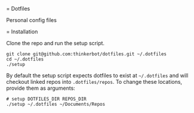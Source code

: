 = Dotfiles

Personal config files

= Installation

Clone the repo and run the setup script.

    git clone git@github.com:thinkerbot/dotfiles.git ~/.dotfiles
    cd ~/.dotfiles
    ./setup

By default the setup script expects dotfiles to exist at `~/.dotfiles` and will
checkout linked repos into `.dotfiles/repos`.  To change these locations,
provide them as arguments:

    # setup DOTFILES_DIR REPOS_DIR
    ./setup ~/.dotfiles ~/Documents/Repos
